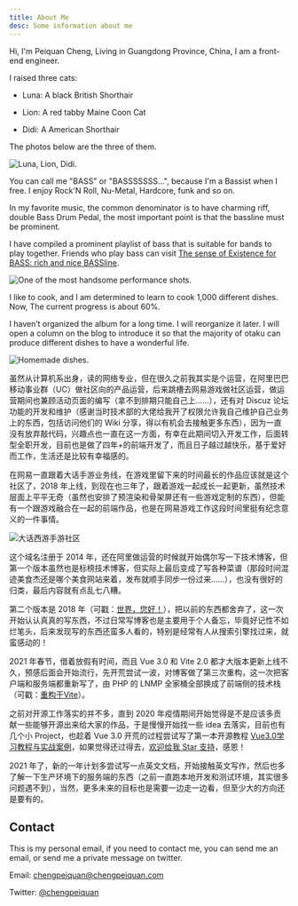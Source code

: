 ```yaml
---
title: About Me
desc: Some information about me
---
```


Hi, I'm Peiquan Cheng, Living in Guangdong Province, China, I am a front-end engineer.

I raised three cats:

- Luna: A black British Shorthair

- Lion: A red tabby Maine Coon Cat

- Didi: A American Shorthair

The photos below are the three of them.

![Luna, Lion, Didi.](https://cdn.jsdelivr.net/gh/chengpeiquan/assets-storage/img/2021/02/20210218211229.jpg)

You can call me "BASS" or "BASSSSSSS…", because I'm a Bassist when I free. I enjoy Rock'N Roll, Nu-Metal, Hardcore, funk and so on.

In my favorite music, the common denominator is to have charming riff, double Bass Drum Pedal, the most important point is that the bassline must be prominent.

I have compiled a prominent playlist of bass that is suitable for bands to play together. Friends who play bass can visit [The sense of Existence for BASS:  rich and nice BASSline](https://music.163.com/#/playlist?id=443717710).

![One of the most handsome performance shots.](https://cdn.jsdelivr.net/gh/chengpeiquan/assets-storage/img/2021/02/20210218205909.jpg)

I like to cook, and I am determined to learn to cook 1,000 different dishes. Now, The current progress is about 60%.

I haven’t organized the album for a long time. I will reorganize it later. I will open a column on the blog to introduce it so that the majority of otaku can produce different dishes to have a wonderful life.

![Homemade dishes.](https://cdn.jsdelivr.net/gh/chengpeiquan/assets-storage/img/2021/02/20210218210634.jpg)

虽然从计算机系出身，读的网络专业，但在很久之前我其实是个运营，在阿里巴巴移动事业群（UC）做社区向的产品运营，后来跳槽去网易游戏做社区运营，做运营期间也兼顾活动页面的编写（拿不到排期只能自己上……），还有对 Discuz 论坛功能的开发和维护（感谢当时技术部的大佬给我开了权限允许我自己维护自己业务上的东西，包括访问他们的 Wiki 分享，得以有机会去接触更多东西），因为一直没有放弃敲代码，兴趣点也一直在这一方面，有幸在此期间切入开发工作，后面转型全职开发，目前也是做了四年+的前端开发了，而且日子越过越快乐，基于爱好而工作，生活还是比较有幸福感的。

在网易一直跟着大话手游业务线，在游戏里留下来的时间最长的作品应该就是这个社区了，2018 年上线，到现在也三年了，跟着游戏一起成长一起更新，虽然技术层面上平平无奇（虽然也安排了预渲染和骨架屏还有一些游戏定制的东西），但能有一个跟游戏融合在一起的前端作品，也是在网易游戏工作这段时间里挺有纪念意义的一件事情。

![大话西游手游社区](https://cdn.jsdelivr.net/gh/chengpeiquan/assets-storage/img/2021/02/20210219221548.jpg)

这个域名注册于 2014 年，还在阿里做运营的时候就开始偶尔写一下技术博客，但第一个版本虽然也是标榜技术博客，但实际上最后变成了写各种菜谱（那段时间混迹美食杰还是哪个美食网站来着，发布就顺手同步一份过来……），也没有很好的归类，最后内容就有点乱七八糟。

第二个版本是 2018 年（可戳：[世界，您好！](https://chengpeiquan.com/article/hello-world)），把以前的东西都舍弃了，这一次开始认认真真的写东西，不过日常写博客也是主要用于个人备忘，毕竟好记性不如烂笔头，后来发现写的东西还蛮多人看的，特别是经常有人从搜索引擎找过来，就蛮感动的！

2021 年春节，借着放假有时间，而且 Vue 3.0 和 Vite 2.0 都才大版本更新上线不久，预感后面会开始流行，先开荒尝试一波，对博客做了第三次重构，这一次把客户端和服务端都重新写了，由 PHP 的 LNMP 全家桶全部换成了前端侧的技术栈（可戳：[重构于Vite](https://chengpeiquan.com/article/rewrite-in-vite)）。

之前对开源工作落实的并不多，直到 2020 年疫情期间开始觉得是不是应该多贡献一些能够开源出来给大家的作品，于是慢慢开始找一些 idea 去落实，目前也有几个小 Project，也趁着 Vue 3.0 开荒的过程尝试写了第一本开源教程 [Vue3.0学习教程与实战案例](https://vue3.chengpeiquan.com/)，如果觉得还过得去，[欢迎给我 Star 支持](https://github.com/chengpeiquan/learning-vue3)，感恩！

2021 年了，新的一年计划多尝试写一点英文文档，开始接触英文写作，然后也多了解一下生产环境下的服务端的东西（之前一直跑本地开发和测试环境，其实很多问题遇不到），当然，更多未来的目标也是需要一边走一边看，但至少大的方向还是要有的。

## Contact

This is my personal email, if you need to contact me, you can send me an email, or send me a private message on twitter.

Email: chengpeiquan@chengpeiquan.com

Twitter: [@chengpeiquan](https://twitter.com/chengpeiquan)